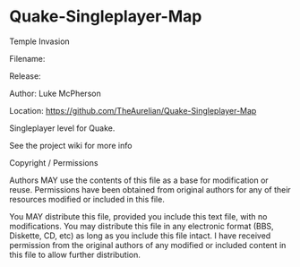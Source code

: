 # Quake-Singleplayer-Map
Temple Invasion

Filename: 

Release: 

Author: Luke McPherson

Location: https://github.com/TheAurelian/Quake-Singleplayer-Map

Singleplayer level for Quake.

See the project wiki for more info

Copyright / Permissions

Authors MAY use the contents of this file as a base for modification or reuse. Permissions have been obtained from original authors for any of their resources modified or included in this file.

You MAY distribute this file, provided you include this text file, with no modifications. You may distribute this file in any electronic format (BBS, Diskette, CD, etc) as long as you include this file intact. I have received permission from the original authors of any modified or included content in this file to allow further distribution.
